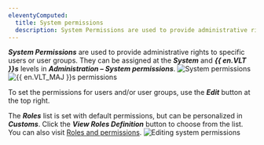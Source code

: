 ```yaml
---
eleventyComputed:
  title: System permissions
  description: System Permissions are used to provide administrative rights to specific users or user groups.
---
```

***System Permissions*** are used to provide administrative rights to specific users or user groups. They can be assigned at the ***System*** and ***{{ en.VLT }}s*** levels in ***Administration – System permissions***.
![System permissions](https://cdnweb.devolutions.net/docs/en/hub/Hub3043.png)
![{{ en.VLT_MAJ }}s permissions](https://cdnweb.devolutions.net/docs/en/hub/Hub2137.png)

To set the permissions for users and/or user groups, use the ***Edit*** button at the top right.

The ***Roles*** list is set with default permissions, but can be personalized in ***Customs***. Click the ***View Roles Definition*** button to choose from the list. You can also visit [Roles and permissions](/hub/web-interface/administration/configuration-security/system-permissions/roles-permissions/).
![Editing system permissions](https://cdnweb.devolutions.net/docs/en/hub/Hub4036.png)
